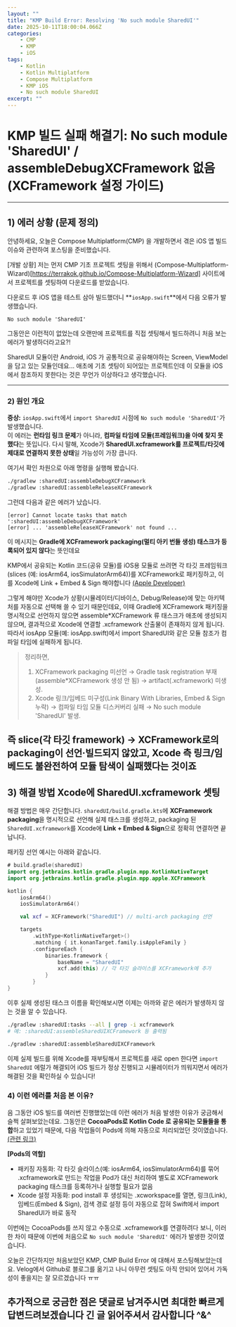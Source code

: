 ```yaml
---
layout: ""
title: "KMP Build Error: Resolving 'No such module SharedUI'"
date: 2025-10-11T18:00:04.066Z
categories:
    - CMP
    - KMP
    - iOS
tags:
    - Kotlin
    - Kotlin Multiplatform
    - Compose Multiplatform
    - KMP iOS
    - No such module SharedUI
excerpt: ""
---
```


# KMP 빌드 실패 해결기: **No such module 'SharedUI'** / **assembleDebugXCFramework 없음** (XCFramework 설정 가이드)

---

## 1) 에러 상황 (문제 정의)

안녕하세요, 오늘은 Compose Multiplatform(CMP) 을 개발하면서 겪은 iOS 앱 빌드 이슈와 관련하여 포스팅을 준비했습니다.

[개발 상황]
저는 먼저 CMP 기초 프로젝트 셋팅을 위해서 (Compose-Multiplatform-Wizard)[https://terrakok.github.io/Compose-Multiplatform-Wizard] 사이트에서 프로젝트를 셋팅하여 다운로드를 받았습니다.

다운로드 후 iOS 앱을 테스트 삼아 빌드했더니 **`iosApp.swift`**에서 다음 오류가 발생했습니다.

```
No such module 'SharedUI'
```

그동안은 이런적이 없었는데 오랜만에 프로젝트를 직접 셋팅해서 빌드하려니 처음 보는 에러가 발생하더라고요?!  
  
SharedUI 모듈이란 Android, iOS 가 공통적으로 공유해야하는 Screen, ViewModel 을 담고 있는 모듈인데요... 애초에 기초 셋팅이 되어있는 프로젝트인데 이 모듈을 iOS 에서 참조하지 못한다는 것은 무언가 이상하다고 생각했습니다.

---

### 2) 원인 개요

**증상:** `iosApp.swift`에서 `import SharedUI` 시점에 `No such module 'SharedUI'`가 발생했습니다.  
이 에러는 **런타임 링크 문제**가 아니라, **컴파일 타임에 모듈(프레임워크)을 아예 찾지 못했다**는 뜻입니다. 다시 말해, Xcode가 **SharedUI.xcframework를 프로젝트/타깃에 제대로 연결하지 못한 상태**일 가능성이 가장 큽니다.
  
여기서 확인 차원으로 아래 명령을 실행해 봤습니다.

```bash
./gradlew :sharedUI:assembleDebugXCFramework
./gradlew :sharedUI:assembleReleaseXCFramework
```
  
그런데 다음과 같은 에러가 났습니다.
  
```
[error] Cannot locate tasks that match ':sharedUI:assembleDebugXCFramework'
[error] ... 'assembleReleaseXCFramework' not found ...
```
  
이 메시지는 **Gradle에 XCFramework packaging(멀티 아키 번들 생성) 태스크가 등록되어 있지 않다**는 뜻인데요  

KMP에서 공유되는 Kotlin 코드(공유 모듈)를 iOS용 모듈로 쓰려면 각 타깃 프레임워크(slices (예: iosArm64, iosSimulatorArm64))를 XCFramework로 패키징하고, 이를 Xcode에 Link + Embed & Sign 해야합니다 [(Apple Developer)](https://developer.apple.com/documentation/xcode/creating-a-multi-platform-binary-framework-bundle)
  
그렇게 해야만 Xcode가 상황(시뮬레이터/디바이스, Debug/Release)에 맞는 아키텍처를 자동으로 선택해 쓸 수 있기 때문인데요,
이때 Gradle에 XCFramework 패키징을 명시적으로 선언하지 않으면 assemble*XCFramework 류 태스크가 애초에 생성되지 않으며, 결과적으로 Xcode에 연결할 .xcframework 산출물이 존재하지 않게 됩니다. 따라서 iosApp 모듈(예: iosApp.swift)에서 import SharedUI와 같은 모듈 참조가 컴파일 타임에 실패하게 됩니다.

> 정리하면,
> 1) XCFramework packaging 미선언 → Gradle task registration 부재(assemble*XCFramework 생성 안 됨) → artifact(.xcframework) 미생성.
> 2) Xcode 링크/임베드 미구성(Link Binary With Libraries, Embed & Sign 누락) → 컴파일 타임 모듈 디스커버리 실패 → No such module 'SharedUI' 발생.

즉 slice(각 타깃 framework) → XCFramework로의 packaging이 선언·빌드되지 않았고, Xcode 측 링크/임베드도 불완전하여 모듈 탐색이 실패했다는 것이죠
---

## 3) 해결 방법 **Xcode에 SharedUI.xcframework 셋팅**
해결 방법은 매우 간단합니다. `sharedUI/build.gradle.kts`에 **XCFramework packaging**을 명시적으로 선언해 실제 태스크를 생성하고, packaging 된 `SharedUI.xcframework`를 Xcode에 **Link + Embed & Sign**으로 정확히 연결하면 끝납니다.

패키징 선언 예시는 아래와 같습니다.

```kotlin
# build.gradle(sharedUI)
import org.jetbrains.kotlin.gradle.plugin.mpp.KotlinNativeTarget
import org.jetbrains.kotlin.gradle.plugin.mpp.apple.XCFramework

kotlin {
    iosArm64()
    iosSimulatorArm64()

    val xcf = XCFramework("SharedUI") // multi-arch packaging 선언

    targets
        .withType<KotlinNativeTarget>()
        .matching { it.konanTarget.family.isAppleFamily }
        .configureEach {
            binaries.framework {
                baseName = "SharedUI"
                xcf.add(this) // 각 타깃 슬라이스를 XCFramework에 추가
            }
        }
}
```

이후 실제 생성된 태스크 이름을 확인해보시면 이제는 아까와 같은 에러가 발생하지 않는 것을 알 수 있습니다.

```bash
./gradlew :sharedUI:tasks --all | grep -i xcframework
# 예: :sharedUI:assembleSharedUIXCFramework 등 출력됨

./gradlew :sharedUI:assembleSharedUIXCFramework
```

이제 실제 빌드를 위해 Xcode를 재부팅해서 프로젝트를 새로 open 한다면 `import SharedUI`  에럴가 해결되어 iOS 빌드가 정상 진행되고 시뮬레이터가 띄워지면서 에러가 해결된 것을 확인하실 수 있습니다!

### 4) 이런 에러를 처음 본 이유?
음 그동안 iOS 빌드를 여러번 진행했었는데 이런 에러가 처음 발생한 이유가 궁금해서 슬쩍 살펴보았는데요.
그동안은 **CocoaPods로 Kotlin Code 로 공유되는 모듈들을 통합**하고 있었기 때문에, 다음 작업들이 Pods에 의해 자동으로 처리되었던 것이였습니다. [(관련 링크)](https://www.jetbrains.com/help/kotlin-multiplatform-dev/multiplatform-cocoapods-overview.html#configure-the-project)

**[Pods의 역할]**
- 패키징 자동화: 각 타깃 슬라이스(예: iosArm64, iosSimulatorArm64)를 묶어 .xcframework로 만드는 작업을 Pod가 대신 처리하여 별도로 XCFramework packaging 태스크를 등록하거나 실행할 필요가 없음
- Xcode 설정 자동화: pod install 후 생성되는 .xcworkspace를 열면,
링크(Link), 임베드(Embed & Sign), 검색 경로 설정 등이 자동으로 잡혀 Swift에서 import SharedUI가 바로 동작

이번에는 CocoaPods를 쓰지 않고 수동으로 .xcframework를 연결하려다 보니, 이러한 차이 때문에 이번에 처음으로 `No such module 'SharedUI'` 에러가 발생한 것이였습니다.


오늘은 간단하지만 처음보았던 KMP, CMP Build Error 에 대해서 포스팅해보았는데요.
Velog에서 Github로 블로그를 옮기고 나니 아무런 셋팅도 아직 안되어 있어서 가독성이 좋을지는 잘 모르겠습니다 ㅠㅠ


추가적으로 궁금한 점은 댓글로 남겨주시면 최대한 빠르게 답변드려보겠습니다 긴 글 읽어주셔서 감사합니다 ^&^
---
